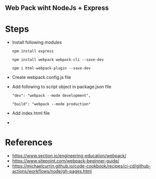 ## Web Pack wiht NodeJs + Express

# Steps
- Install following modules

    `npm install express`

    `npm install webpack webpack-cli --save-dev`

    `npm i html-webpack-plugin --save-dev`
- Create webpack.config.js file
- Add following to script object in package.json file

    `"dev": "webpack --mode development",`
    
    `"build": "webpack --mode production"`

- Add index.html file
- 

   
 # References

- https://www.section.io/engineering-education/webpack/
- https://www.sitepoint.com/webpack-beginner-guide/
- https://michaelcurrin.github.io/code-cookbook/recipes/ci-cd/github-actions/workflows/node/gh-pages.html
